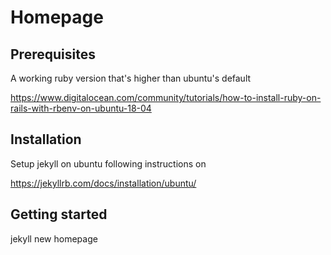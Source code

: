 # Homepage

## Prerequisites

A working ruby version that's higher than ubuntu's default

  https://www.digitalocean.com/community/tutorials/how-to-install-ruby-on-rails-with-rbenv-on-ubuntu-18-04

## Installation

Setup jekyll on ubuntu following instructions on

  https://jekyllrb.com/docs/installation/ubuntu/


## Getting started

  jekyll new homepage
